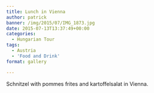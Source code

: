 ```yaml
---
title: Lunch in Vienna
author: patrick
banner: /img/2015/07/IMG_1873.jpg
date: 2015-07-13T13:37:49+00:00
categories:
  - Hungarian Tour
tags:
  - Austria
  - 'Food and Drink'
format: gallery

---
```

Schnitzel with pommes frites and kartoffelsalat in Vienna.
